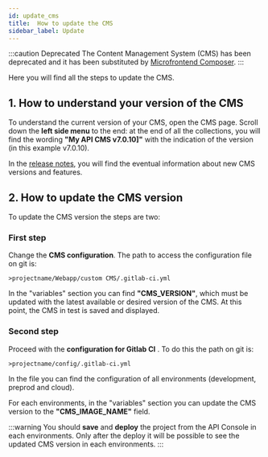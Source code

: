 ```yaml
---
id: update_cms
title:  How to update the CMS
sidebar_label: Update
---
```


:::caution Deprecated
The Content Management System (CMS) has been deprecated and it has been substituted by [Microfrontend Composer](/products/microfrontend-composer/what-is.md).
:::

Here you will find all the steps to update the CMS.

## 1. How to understand your version of the CMS

To understand the current version of your CMS, open the CMS page. Scroll down the **left side menu** to the end: at the end of all the collections, you will find the wording **"My API CMS v7.0.10]"** with the indication of the version (in this example v7.0.10).

In the [release notes](/release-notes/versions), you will find the eventual information about new CMS versions and features.

## 2. How to update the CMS version

To update the CMS version the steps are two:

### First step

Change the **CMS configuration**. The path to access the configuration file on git is:

`>projectname/Webapp/custom CMS/.gitlab-ci.yml`

In the "variables" section you can find **"CMS_VERSION"**, which must be updated with the latest available or desired version of the CMS. At this point, the CMS in test is saved and displayed.

### Second step

Proceed with the **configuration for Gitlab CI** . To do this the path on git is:

`>projectname/config/.gitlab-ci.yml`

In the file you can find the configuration of all environments (development, preprod and cloud).

For each environments, in the "variables" section you can update the CMS version to the **"CMS_IMAGE_NAME"** field.

:::warning
You should **save** and **deploy** the project from the API Console in each environments. Only after the deploy it will be possible to see the updated CMS version in each environments.
:::
